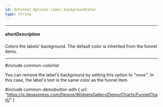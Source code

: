 ```yaml
---
id: dxFunnel.Options.label.backgroundColor
type: String
---
```

---
##### shortDescription
Colors the labels' background. The default color is inherited from the funnel items.

---
#include common-colorlist

You can remove the label's background by setting this option to *"none"*. In this case, the label's text is the same color as the funnel item.

#include common-demobutton with {
    url: "https://js.devexpress.com/Demos/WidgetsGallery/Demo/Charts/FunnelChart/"
}